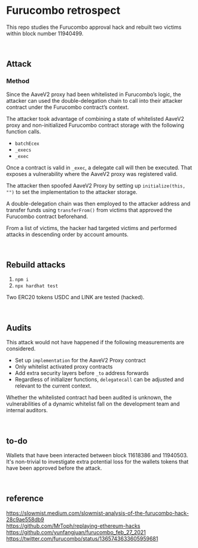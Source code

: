 # Furucombo retrospect

This repo studies the Furucombo approval hack and rebuilt two victims within block number 11940499.

<br>

## Attack

### Method

Since the AaveV2 proxy had been whitelisted in Furucombo’s logic, the attacker can used the double-delegation chain to call into their attacker contract under the Furucombo contract’s context.

The attacker took advantage of combining a state of whitelisted AaveV2 proxy and non-initialized Furucombo contract storage with the following function calls.

- `batchEcex`
- `_execs`
- `_exec`

Once a contract is valid in `_exec`, a delegate call will then be executed. That exposes a vulnerability where the AaveV2 proxy was registered valid.

The attacker then spoofed AaveV2 Proxy by setting up `initialize(this, "")` to set the implementation to the attacker storage.

A double-delegation chain was then employed to the attacker address and transfer funds using `transferFrom()` from victims that approved the Furucombo contract beforehand.

From a list of victims, the hacker had targeted victims and performed attacks in descending order by account amounts.

<br>

## Rebuild attacks

1. `npm i`
2. `npx hardhat test`

Two ERC20 tokens USDC and LINK are tested (hacked).

<br>

## Audits

This attack would not have happened if the following measurements are considered.

- Set up `implementation` for the AaveV2 Proxy contract
- Only whitelist activated proxy contracts
- Add extra security layers before `_to` address forwards
- Regardless of initializer functions, `delegatecall` can be adjusted and relevant to the current context.

Whether the whitelisted contract had been audited is unknown, the vulnerabilities of a dynamic whitelist fall on the development team and internal auditors.

<br/>

## to-do

Wallets that have been interacted between block 11618386 and 11940503. It's non-trivial to investigate extra potential loss for the wallets tokens that have been approved before the attack.

<br/>

## reference

https://slowmist.medium.com/slowmist-analysis-of-the-furucombo-hack-28c9ae558db9  
https://github.com/MrToph/replaying-ethereum-hacks  
https://github.com/yunfangjuan/furucombo_feb_27_2021  
https://twitter.com/furucombo/status/1365743633605959681
